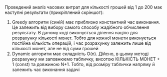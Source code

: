 ﻿Проведений аналіз часових витрат для кількості грошей від 1 до 200 має наступні результати (прикріплений скріншот):

1. Greedy алгоритм (синій) має приблизно константний час виконання. Це залежить від вибору самого способу жадібного обчислення результату.
	В даному коді виконується ділення націло для розрахунку кількості монет. Тобто для кожної монети виконується постійна кількість операцій,
	і час розрахунку залежить лише від кількості монет, але не від суми грошей
2. Dynamic алгоритм має складність O(n). Дійсно, в цьому методі розрахунку ми заповнюємо табличку, висотою КІЛЬКІСТЬ МОНЕТ + 1 (const)
	та довжиною N+1. Тобто, від розміру таблички напряму й залежить час виконання задачі